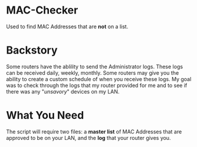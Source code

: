 # MAC-Checker
Used to find MAC Addresses that are **not** on a list.

# Backstory

Some routers have the ablility to send the Administrator logs.  These logs can be received daily, weekly, monthly.
Some routers may give you the ability to create a custom schedule of when you receive these logs. My goal was to 
check through the logs that my router provided for me and to see if there was any "*unsavory*" devices on my LAN.

# What You Need

The script will require two files: a **master list** of MAC Addresses that are approved to be on your LAN, and
the **log** that your router gives you.
